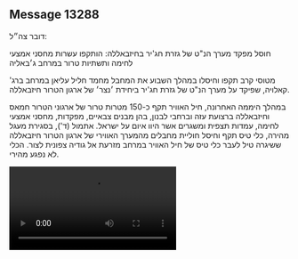## Message 13288

דובר צה״ל:

חוסל מפקד מערך הנ"ט של גזרת חג'יר בחיזבאללה: הותקפו עשרות מחסני אמצעי לחימה ותשתיות טרור במרחב ג׳באליה

מטוסי קרב תקפו וחיסלו במהלך השבוע את המחבל מחמד חליל עליאן במרחב ברג' קאלויה, שפיקד על מערך הנ"ט של גזרת חג'יר ביחידת ׳נצר׳ של ארגון הטרור חיזבאללה.

במהלך היממה האחרונה, חיל האוויר תקף כ-150 מטרות טרור של ארגוני הטרור חמאס וחיזבאללה ברצועת עזה וברחבי לבנון, בהן מבנים צבאיים, מפקדות, מחסני אמצעי לחימה, עמדות תצפית ומשגרים אשר היוו איום על ישראל. 
אתמול (ד'), בסגירת מעגל מהירה, כלי טיס תקף וחיסל חוליית מחבלים מהמערך האווירי של ארגון הטרור חיזבאללה ששיגרה טיל לעבר כלי טיס של חיל האוויר במרחב מזרעת אל גודיה צפונית לצור.
הכלי לא נפגע מהירי.

![Video](https://data.iron-swords.co.il/2024/October/31/13288/13288_media.mp4)
